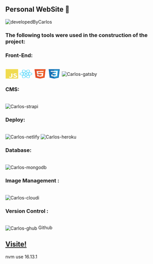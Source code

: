 ## Personal WebSite 🧩
![developedByCarlos](https://res.cloudinary.com/doge7vn6i/image/upload/v1635152653/Captura_de_ecr%C3%A3_2021-10-25_095737_fryllh.jpg)

### The following tools were used in the construction of the project:
<h3>Front-End:</h3>
<div style="display: inline_block"><br>
  <img align="center" alt="Carlos-Js" height="30" width="40" src="https://raw.githubusercontent.com/devicons/devicon/master/icons/javascript/javascript-plain.svg">
  <img align="center" alt="Carlos-React" height="30" width="40" src="https://raw.githubusercontent.com/devicons/devicon/master/icons/react/react-original.svg">
  <img align="center" alt="Carlos-HTML" height="30" width="40" src="https://raw.githubusercontent.com/devicons/devicon/master/icons/html5/html5-original.svg">
  <img align="center" alt="Carlos-CSS" height="30" width="40" src="https://raw.githubusercontent.com/devicons/devicon/master/icons/css3/css3-original.svg">
   <img align="center" alt="Carlos-gatsby" height="30" width="40" src="https://res.cloudinary.com/doge7vn6i/image/upload/v1635153391/gatsby_x9svoa.svg">
</div>
<h3>CMS:</h3>
<div style="display: inline_block"><br>
  <img align="center" alt="Carlos-strapi" height="30" width="40" src="https://res.cloudinary.com/doge7vn6i/image/upload/v1635153281/strapi-2_uzahu6.svg">
</div>
<h3>Deploy:</h3>
<div style="display: inline_block"><br>
  <img align="center" alt="Carlos-netlify" height="30" width="40" src="https://res.cloudinary.com/doge7vn6i/image/upload/v1635153392/netlify_vhfqjl.svg">
  <img align="center" alt="Carlos-heroku" height="30" width="40" src="https://res.cloudinary.com/doge7vn6i/image/upload/v1635153391/heroku-1_obpqfr.svg">
</div>
<h3>Database:</h3>
<div style="display: inline_block"><br>
  <img align="center" alt="Carlos-mongodb" height="30" width="40" src="https://res.cloudinary.com/doge7vn6i/image/upload/v1635153654/mongodb-icon-1_s3mt3t.svg">
</div>
<h3> Image Management :</h3>
<div style="display: inline_block"><br>
  <img align="center" alt="Carlos-cloudi" height="30" width="40" src="https://res.cloudinary.com/doge7vn6i/image/upload/v1635153808/cloudinary-1_b0gn1x.svg">
</div>
<h3> Version Control :</h3>
<div style="display: inline_block"><br>
  <img align="center" alt="Carlos-ghub" height="30" width="40" src="https://res.cloudinary.com/doge7vn6i/image/upload/v1635153808/github-2_gtez8o.svg">
  <span>Github</span>
</div>
<div>
  <h2><a href="http://developedbycarlos.com">Visite!</a></h2>
</div> 


nvm use 16.13.1
